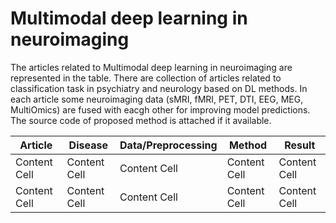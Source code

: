 # Multimodal deep learning in neuroimaging

The articles related to Multimodal deep learning in neuroimaging are represented in the table. There are collection of articles related to classification task in psychiatry and neurology based on DL methods. In each article some neuroimaging data (sMRI, fMRI, PET, DTI, EEG, MEG, MultiOmics) are fused with eacgh other for improving model predictions. The source code of proposed method is attached if it available.


| Article  | Disease|  Data/Preprocessing    | Method | Result |
| ------------- | ------------- | ------------- | ------------- |------------- |
| Content Cell  | Content Cell  |Content Cell  | Content Cell  | Content Cell  |
| Content Cell  | Content Cell  |Content Cell  | Content Cell  |Content Cell  |
